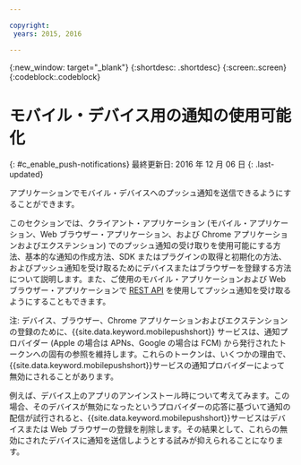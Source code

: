 ```yaml
---

copyright:
 years: 2015, 2016

---
```


{:new_window: target="_blank"}
{:shortdesc: .shortdesc}
{:screen:.screen}
{:codeblock:.codeblock}

# モバイル・デバイス用の通知の使用可能化
{: #c_enable_push-notifications}
最終更新日: 2016 年 12 月 06 日
{: .last-updated}

アプリケーションでモバイル・デバイスへのプッシュ通知を送信できるようにすることができます。

このセクションでは、クライアント・アプリケーション (モバイル・アプリケーション、Web ブラウザー・アプリケーション、および Chrome アプリケーションおよびエクステンション) でのプッシュ通知の受け取りを使用可能にする方法、基本的な通知の作成方法、SDK またはプラグインの取得と初期化の方法、およびプッシュ通知を受け取るためにデバイスまたはブラウザーを登録する方法について説明します。また、ご使用のモバイル・アプリケーションおよび Web ブラウザー・アプリケーションで [REST API](t_restapi.html) を使用してプッシュ通知を受け取るようにすることもできます。

注: デバイス、ブラウザー、Chrome アプリケーションおよびエクステンションの登録のために、{{site.data.keyword.mobilepushshort}} サービスは、通知プロバイダー (Apple の場合は APNs、Google の場合は FCM) から発行されたトークンへの固有の参照を維持します。これらのトークンは、いくつかの理由で、{{site.data.keyword.mobilepushshort}}サービスの通知プロバイダーによって無効にされることがあります。 

例えば、デバイス上のアプリのアンインストール時について考えてみます。この場合、そのデバイスが無効になったというプロバイダーの応答に基づいて通知の配信が試行されると、{{site.data.keyword.mobilepushshort}}サービスはデバイスまたは Web ブラウザーの登録を削除します。その結果として、これらの無効にされたデバイスに通知を送信しようとする試みが抑えられることになります。
